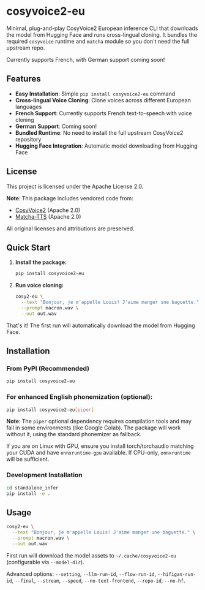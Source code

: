 cosyvoice2-eu
====================

Minimal, plug-and-play CosyVoice2 European inference CLI that downloads the model from Hugging Face and runs cross-lingual cloning. It bundles the required `cosyvoice` runtime and `matcha` module so you don't need the full upstream repo.

Currently supports French, with German support coming soon!

## Features

- **Easy Installation**: Simple `pip install cosyvoice2-eu` command
- **Cross-lingual Voice Cloning**: Clone voices across different European languages
- **French Support**: Currently supports French text-to-speech with voice cloning
- **German Support**: Coming soon!
- **Bundled Runtime**: No need to install the full upstream CosyVoice2 repository
- **Hugging Face Integration**: Automatic model downloading from Hugging Face

## License

This project is licensed under the Apache License 2.0. 

**Note**: This package includes vendored code from:
- [CosyVoice2](https://github.com/FunAudioLLM/CosyVoice2) (Apache 2.0)
- [Matcha-TTS](https://github.com/shivammathur/Matcha-TTS) (Apache 2.0)

All original licenses and attributions are preserved.

## Quick Start

1. **Install the package:**
   ```bash
   pip install cosyvoice2-eu
   ```

2. **Run voice cloning:**
   ```bash
   cosy2-eu \
     --text "Bonjour, je m'appelle Louis! J'aime manger une baguette." \
     --prompt macron.wav \
     --out out.wav
   ```

That's it! The first run will automatically download the model from Hugging Face.

## Installation

### From PyPI (Recommended)

```bash
pip install cosyvoice2-eu
```

### For enhanced English phonemization (optional):
```bash
pip install cosyvoice2-eu[piper]
```

**Note**: The `piper` optional dependency requires compilation tools and may fail in some environments (like Google Colab). The package will work without it, using the standard phonemizer as fallback.

If you are on Linux with GPU, ensure you install torch/torchaudio matching your CUDA and have `onnxruntime-gpu` available. If CPU-only, `onnxruntime` will be sufficient.

### Development Installation

```bash
cd standalone_infer
pip install -e .
```

## Usage

```bash
cosy2-eu \
  --text "Bonjour, je m'appelle Louis! J'aime manger une baguette." \
  --prompt macron.wav \
  --out out.wav
```

First run will download the model assets to `~/.cache/cosyvoice2-eu` (configurable via `--model-dir`).

Advanced options: `--setting`, `--llm-run-id`, `--flow-run-id`, `--hifigan-run-id`, `--final`, `--stream`, `--speed`, `--no-text-frontend`, `--repo-id`, `--no-hf`.





